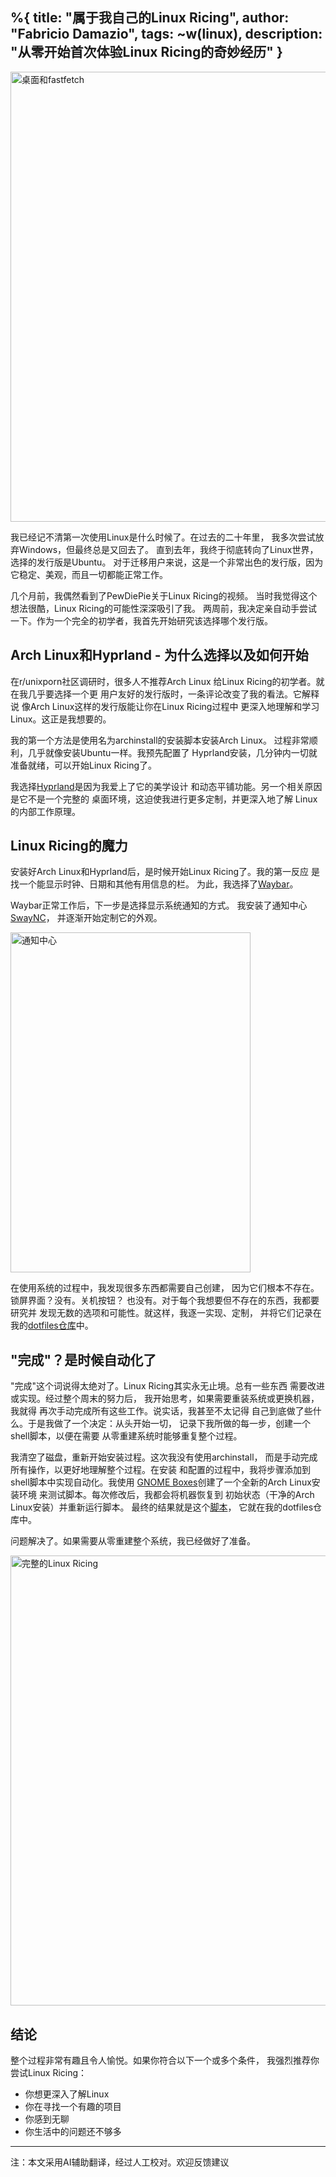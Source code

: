 %{
    title: "属于我自己的Linux Ricing",
    author: "Fabricio Damazio",
    tags: ~w(linux),
    description: "从零开始首次体验Linux Ricing的奇妙经历"
}
---

<img src="/images/posts/2025/10-23-fastfetch.png" alt="桌面和fastfetch" width="1280" height="720">

我已经记不清第一次使用Linux是什么时候了。在过去的二十年里，
我多次尝试放弃Windows，但最终总是又回去了。
直到去年，我终于彻底转向了Linux世界，选择的发行版是Ubuntu。
对于迁移用户来说，这是一个非常出色的发行版，因为它稳定、美观，而且一切都能正常工作。

几个月前，我偶然看到了PewDiePie关于Linux Ricing的视频。
当时我觉得这个想法很酷，Linux Ricing的可能性深深吸引了我。
两周前，我决定亲自动手尝试一下。作为一个完全的初学者，我首先开始研究该选择哪个发行版。

## Arch Linux和Hyprland - 为什么选择以及如何开始

在r/unixporn社区调研时，很多人不推荐Arch Linux
给Linux Ricing的初学者。就在我几乎要选择一个更
用户友好的发行版时，一条评论改变了我的看法。它解释说
像Arch Linux这样的发行版能让你在Linux Ricing过程中
更深入地理解和学习Linux。这正是我想要的。

我的第一个方法是使用名为archinstall的安装脚本安装Arch Linux。
过程非常顺利，几乎就像安装Ubuntu一样。我预先配置了
Hyprland安装，几分钟内一切就准备就绪，可以开始Linux Ricing了。

我选择[Hyprland](https://hypr.land/)是因为我爱上了它的美学设计
和动态平铺功能。另一个相关原因是它不是一个完整的
桌面环境，这迫使我进行更多定制，并更深入地了解
Linux的内部工作原理。

## Linux Ricing的魔力

安装好Arch Linux和Hyprland后，是时候开始Linux Ricing了。我的第一反应
是找一个能显示时钟、日期和其他有用信息的栏。
为此，我选择了[Waybar](https://github.com/Alexays/Waybar)。

Waybar正常工作后，下一步是选择显示系统通知的方式。
我安装了通知中心[SwayNC](https://github.com/ErikReider/SwayNotificationCenter)，
并逐渐开始定制它的外观。

<img src="/images/posts/2025/10-23-waybar.png" alt="通知中心" width="384" height="544">

在使用系统的过程中，我发现很多东西都需要自己创建，
因为它们根本不存在。锁屏界面？没有。关机按钮？
也没有。对于每个我想要但不存在的东西，我都要研究并
发现无数的选项和可能性。就这样，我逐一实现、定制，
并将它们记录在我的[dotfiles仓库](https://github.com/FabriDamazio/dotfiles)中。

## "完成"？是时候自动化了

"完成"这个词说得太绝对了。Linux Ricing其实永无止境。总有一些东西
需要改进或实现。经过整个周末的努力后，
我开始思考，如果需要重装系统或更换机器，我就得
再次手动完成所有这些工作。说实话，我甚至不太记得
自己到底做了些什么。于是我做了一个决定：从头开始一切，
记录下我所做的每一步，创建一个shell脚本，以便在需要
从零重建系统时能够重复整个过程。

我清空了磁盘，重新开始安装过程。这次我没有使用archinstall，
而是手动完成所有操作，以更好地理解整个过程。在安装
和配置的过程中，我将步骤添加到shell脚本中实现自动化。我使用
[GNOME Boxes](https://github.com/GNOME/gnome-boxes)创建了一个全新的Arch Linux安装环境
来测试脚本。每次修改后，我都会将机器恢复到
初始状态（干净的Arch Linux安装）并重新运行脚本。
最终的结果就是这个[脚本](https://github.com/FabriDamazio/dotfiles/blob/master/install.sh)，
它就在我的dotfiles仓库中。

问题解决了。如果需要从零重建整个系统，我已经做好了准备。

<img src="/images/posts/2025/10-23-full.png" alt="完整的Linux Ricing" width="1280" height="720">

## 结论

整个过程非常有趣且令人愉悦。如果你符合以下一个或多个条件，
我强烈推荐你尝试Linux Ricing：

- 你想更深入了解Linux
- 你在寻找一个有趣的项目
- 你感到无聊
- 你生活中的问题还不够多

---

注：本文采用AI辅助翻译，经过人工校对。欢迎反馈建议
